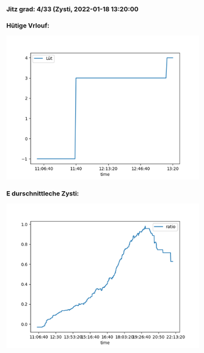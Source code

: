 ### Jitz grad: 4/33 (Zysti, 2022-01-18 13:20:00

### Hütige Vrlouf:
![Graph](Today.png)

### E durschnittleche Zysti:
![Graph](Zysti.png)